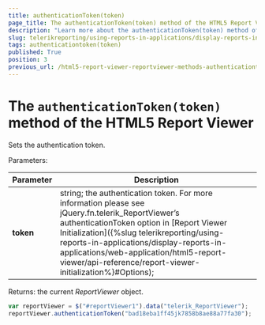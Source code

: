 ```yaml
---
title: authenticationToken(token)
page_title: The authenticationToken(token) method of the HTML5 Report Viewer
description: "Learn more about the authenticationToken(token) method of the Telerik Reporting HTML5 Report Viewer and how to use it to customize the viewer's behavior."
slug: telerikreporting/using-reports-in-applications/display-reports-in-applications/web-application/html5-report-viewer/api-reference/reportviewer/methods/authenticationtoken(token)
tags: authenticationtoken(token)
published: True
position: 3
previous_url: /html5-report-viewer-reportviewer-methods-authenticationtoken
---
```


<style>
table th:first-of-type {
	width: 15%;
}
table th:nth-of-type(2) {
	width: 85%;
}
</style>

# The `authenticationToken(token)` method of the HTML5 Report Viewer

Sets the authentication token.

Parameters:

| Parameter | Description |
| ------ | ------ |
| __token__ |string; the authentication token. For more information please see jQuery.fn.telerik_ReportViewer’s authenticationToken option in [Report Viewer Initialization]({%slug telerikreporting/using-reports-in-applications/display-reports-in-applications/web-application/html5-report-viewer/api-reference/report-viewer-initialization%}#Options);|


Returns: the current *ReportViewer* object.

````JavaScript
var reportViewer = $("#reportViewer1").data("telerik_ReportViewer");
reportViewer.authenticationToken("bad18eba1ff45jk7858b8ae88a77fa30");
````

